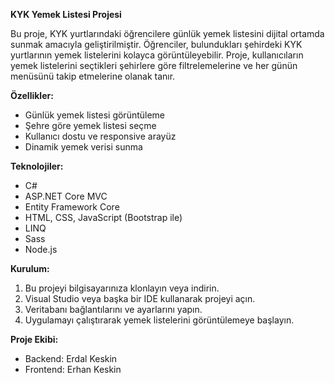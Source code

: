  **KYK Yemek Listesi Projesi**

Bu proje, KYK yurtlarındaki öğrencilere günlük yemek listesini dijital ortamda sunmak amacıyla geliştirilmiştir. Öğrenciler, bulundukları şehirdeki KYK yurtlarının yemek listelerini kolayca görüntüleyebilir. 
Proje, kullanıcıların yemek listelerini seçtikleri şehirlere göre filtrelemelerine ve her günün menüsünü takip etmelerine olanak tanır.

**Özellikler:**
- Günlük yemek listesi görüntüleme
- Şehre göre yemek listesi seçme
- Kullanıcı dostu ve responsive arayüz
- Dinamik yemek verisi sunma

**Teknolojiler:**
- C#
- ASP.NET Core MVC
- Entity Framework Core
- HTML, CSS, JavaScript (Bootstrap ile)
- LINQ
- Sass
- Node.js

**Kurulum:**
1. Bu projeyi bilgisayarınıza klonlayın veya indirin.
2. Visual Studio veya başka bir IDE kullanarak projeyi açın.
3. Veritabanı bağlantılarını ve ayarlarını yapın.
4. Uygulamayı çalıştırarak yemek listelerini görüntülemeye başlayın.

**Proje Ekibi:**
- Backend: Erdal Keskin
- Frontend: Erhan Keskin

 
 
